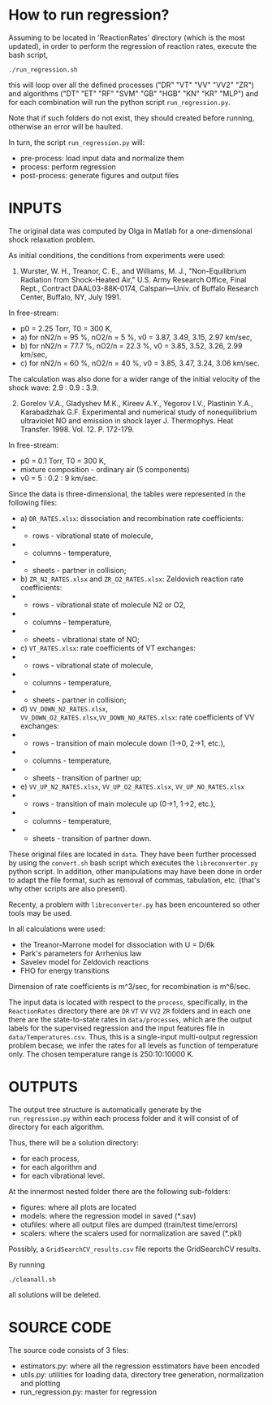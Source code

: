 How to run regression?
======================
Assuming to be located in 'ReactionRates' directory (which is the most updated),
in order to perform the regression of reaction rates, execute the bash script,
~~~~~~
./run_regression.sh
~~~~~~
this will loop over all the defined processes ("DR" "VT" "VV" "VV2" "ZR")
and algorithms ("DT" "ET" "RF" "SVM" "GB" "HGB" "KN" "KR" "MLP") and for each
combination will run the python script `run_regression.py`.

Note that if such folders do not exist, they should created before running,
otherwise an error will be haulted.

In turn, the script `run_regression.py` will:

* pre-process: load input data and normalize them
* process: perform regression
* post-process: generate figures and output files

INPUTS
======
The original data was computed by Olga in Matlab for a one-dimensional
shock relaxation problem.

As initial conditions, the conditions from experiments were used:

1. Wurster, W. H., Treanor, C. E., and Williams, M. J., 
  "Non-Equilibrium Radiation from Shock-Heated Air," 
  U.S. Army Research Office, Final Rept., 
  Contract DAAL03-88K-0174, 
  Calspan—Univ. of Buffalo Research Center, Buffalo, NY, July 1991.

In free-stream:

* p0 = 2.25 Torr, T0 = 300 K,  
* a) for nN2/n = 95 %,   nO2/n = 5 %,    v0 = 3.87, 3.49, 3.15, 2.97 km/sec,  
* b) for nN2/n = 77.7 %, nO2/n = 22.3 %, v0 = 3.85, 3.52, 3.26, 2.99 km/sec,  
* c) for nN2/n = 60 %,   nO2/n = 40 %,   v0 = 3.85, 3.47, 3.24, 3.06 km/sec.   

The calculation was also done for a wider range of the initial velocity of the shock wave: 2.9 : 0.9 : 3.9.

2. Gorelov V.A., Gladyshev M.K., Kireev A.Y., Yegorov I.V., Plastinin Y.A., Karabadzhak G.F. 
   Experimental and numerical study of nonequilibrium ultraviolet NO and emission in shock layer 
   J. Thermophys. Heat Transfer. 1998. Vol. 12. P. 172-179.

In free-stream:  

* p0 = 0.1 Torr, T0 = 300 K,
* mixture composition - ordinary air (5 components)
* v0 = 5 : 0.2 : 9 km/sec.

Since the data is three-dimensional, the tables were represented in the following files:

* a) `DR_RATES.xlsx`: dissociation and recombination rate coefficients:
 * - rows    - vibrational state of molecule,
 * - columns - temperature,
 * - sheets  - partner in collision;
* b) `ZR_N2_RATES.xlsx` and `ZR_O2_RATES.xlsx`: Zeldovich reaction rate coefficients:
 * - rows    - vibrational state of molecule N2 or O2,
 * - columns - temperature,
 * - sheets  - vibrational state of NO;
* c) `VT_RATES.xlsx`: rate coefficients of VT exchanges:
 * - rows    - vibrational state of molecule,
 * - columns - temperature,
 * - sheets  - partner in collision;
* d) `VV_DOWN_N2_RATES.xlsx`, `VV_DOWN_O2_RATES.xlsx`,`VV_DOWN_NO_RATES.xlsx`: rate coefficients of VV exchanges:
 * - rows    - transition of main molecule down (1->0, 2->1, etc.),
 * - columns - temperature,
 * - sheets  - transition of partner up;
* e) `VV_UP_N2_RATES.xlsx`, `VV_UP_O2_RATES.xlsx`, `VV_UP_NO_RATES.xlsx`
 * - rows    - transition of main molecule up (0->1, 1->2, etc.),
 * - columns - temperature,
 * - sheets  - transition of partner down.

These original files are located in `data`. They have been further processed by
using the `convert.sh` bash script which executes the `libreconverter.py` python script.
In addition, other manipulations may have been done in order to adapt the file format,
such as removal of commas, tabulation, etc. (that's why other scripts are also present).

Recenty, a problem with `libreconverter.py` has been encountered so other tools may be used.

In all calculations were used:

* the Treanor-Marrone model for dissociation with U = D/6k
* Park's parameters for Arrhenius law
* Savelev model for Zeldovich reactions
* FHO for energy transitions

Dimension of rate coefficients is m^3/sec, for recombination is m^6/sec.

The input data is located with respect to the `process`, specifically, in 
the `ReactionRates` directory there are `DR` `VT` `VV` `VV2` `ZR` folders
and in each one there are the state-to-state rates in `data/processes`,
which are the output labels for the supervised regression and
the input features file in `data/Temperatures.csv`.
Thus, this is a single-input multi-output regression problem becase,
we infer the rates for all levels as function of temperature only.
The chosen temperature range is 250:10:10000 K.

OUTPUTS
=======
The output tree structure is automatically generate by the `run_regression.py`
within each process folder and it will consist of of directory for each algorithm.

Thus, there will be a solution directory:

* for each process, 
* for each algorithm and
* for each vibrational level.

At the innermost nested folder there are the following sub-folders:

* figures: where all plots are located
* models: where the regression model in saved (*.sav)
* otufiles: where all output files are dumped (train/test time/errors)
* scalers: where the scalers used for normalization are saved (*.pkl)

Possibly, a `GridSearchCV_results.csv` file reports the GridSearchCV results.

By running 
~~~~~~
./cleanall.sh
~~~~~~
all solutions will be deleted.

SOURCE CODE
===========
The source code consists of 3 files:

* estimators.py: where all the regression esstimators have been encoded
* utils.py: utilities for loading data, directory tree generation, normalization and plotting
* run_regression.py: master for regression
